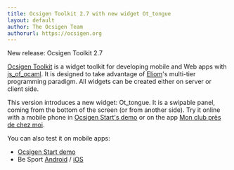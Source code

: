 ```yaml
---
title: Ocsigen Toolkit 2.7 with new widget Ot_tongue
layout: default
author: The Ocsigen Team
authorurl: https://ocsigen.org
---
```


New release: Ocsigen Toolkit 2.7

[Ocsigen Toolkit][ot] is a widget toolkit for developing mobile and Web apps
with [js_of_ocaml][jsoo]. It is designed
to take advantage of [Eliom][eliom]'s multi-tier programming paradigm.
All widgets can be created either on server or client side.

This version introduces a new widget: Ot_tongue. It is a swipable panel,
coming from the bottom of the screen (or from another side).
Try it online with a mobile phone in [Ocsigen Start's demo][demo] or
on the app [Mon club près de chez moi][mcpdcm].

You can also test it on mobile apps:
 - [Ocsigen Start demo][demoandroid]
 - Be Sport [Android][besportandroid] / [iOS][besportios]

[ot]:          https://ocsigen.org/ocsigen-toolkit/
[jsoo]:        https://ocsigen.org/js_of_ocaml/
[eliom]:       https://ocsigen.org/eliom/
[demo]:        http://ocsigen-1.inria.fr/ocsigen-start/demo/demo-tongue
[demoandroid]:      https://play.google.com/store/apps/details?id=com.osdemo.mobile
[mcpdcm]:      https://beta.monclubpresdechezmoi.com/
[besportandroid]:      https://play.google.com/store/apps/details?id=com.besport.www.mobile
[besportios]:      https://apps.apple.com/fr/app/be-sport/id1104216922
